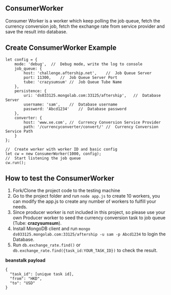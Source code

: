 ## ConsumerWorker
Consumer Worker is a worker which keep polling the job queue, fetch the currency conversion job, fetch the exchange rate from service provider and save the result into database.

## Create ConsumerWorker Example
```
let config = {
	mode: 'debug',	//	Debug mode, write the log to console
	job_queue: {
		host: 'challenge.aftership.net',	//	Job Queue Server
		port: 11300,	//	Job Queue Server Port
		tube: 'crazysumsum'	//	Job Queue Tube Name
	},
	persistence: {
		uri: 'ds033125.mongolab.com:33125/aftership',	//	Database Server
		username: 'sam',	//	Database username
		password: 'Abcd1234'	//	Database password
	},
	converter: {
		host: 'www.xe.com',	//	Currency Conversion Service Provider
		path: '/currencyconverter/convert/'	//	Currency Conversion Service Path
	}
};

//	Create worker with worker ID and basic config
let cw = new ConsumerWorker(1000, config);
//	Start listening the job queue
cw.run();

```

## How to test the ConsumerWorker
1.	Fork/Clone the project code to the testing machine
2.	Go to the project folder and run `node app.js` to create 10 workers,
		you can modify the app.js to create any number of workers to fulfill your needs.
3.	Since producer worker is not included in this project, so please use your
		own Producer worker to seed the currency conversion task to job queue (Tube: **crazysumsum**).
4.	Install MongoDB client and run  `mongo ds033125.mongolab.com:33125/aftership -u sam -p Abcd1234` to login the Database.
5.	Run `db.exchange_rate.find()` or `db.exchange_rate.find({task_id:YOUR_TASK_ID})` to check the result.

**beanstalk payload**
```
{
  "task_id": [unique task id],
  "from": "HKD",
  "to": "USD"
}
```
